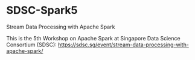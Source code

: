 # SDSC-Spark5
Stream Data Processing with Apache Spark 

This is the 5th Workshop on Apache Spark at Singapore Data Science Consortium (SDSC): 
https://sdsc.sg/event/stream-data-processing-with-apache-spark/ 

